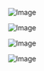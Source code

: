 ![Image](https://files.catbox.moe/ym17x0.png)

![Image](https://files.catbox.moe/bjkzom.png)

![Image](https://github.com/user-attachments/assets/4d426612-f22f-447e-a900-a054bf4aa296)

![Image](https://files.catbox.moe/irolbg.png)

